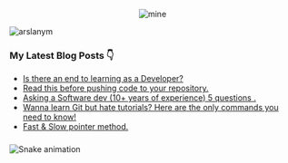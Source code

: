 <div align="center">
  
![mine](https://user-images.githubusercontent.com/104521101/230166113-c0f96eb9-20ef-4d8f-824b-842ffea88b7f.png)
  
</div>
  
<p align="left"> <img src="https://komarev.com/ghpvc/?username=arslanym&label=Profile%20views&color=0e75b6&style=flat" alt="arslanym" /> </p>


### My Latest Blog Posts 👇
<!-- HASHNODE:START -->
- [Is there an end to learning as a Developer?](https://arsalanmalik.hashnode.dev/is-there-an-end-to-learning-as-a-developer)
- [Read this before pushing  code to your repository.](https://arsalanmalik.hashnode.dev/read-this-before-pushing-code-to-your-repository)
- [Asking a Software dev &lpar;10+ years of experience&rpar; 5 questions .](https://arsalanmalik.hashnode.dev/asking-a-software-dev-10-years-of-experience-5-questions)
- [Wanna learn Git but hate tutorials? Here are the only commands you need to know!](https://arsalanmalik.hashnode.dev/wanna-learn-git-but-hate-tutorials-here-are-the-only-commands-you-need-to-know)
- [Fast &amp; Slow pointer method.](https://arsalanmalik.hashnode.dev/fast-slow-pointer-method)
<!-- HASHNODE:END -->

### 

<img src="https://raw.githubusercontent.com/ArslanYM/ArslanYM/blob/output/snake.svg" alt="Snake animation" />

###


